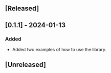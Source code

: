 ## [Released]
## [0.1.1] - 2024-01-13
### Added
- Added two examples of how to use the library.

## [Unreleased]
